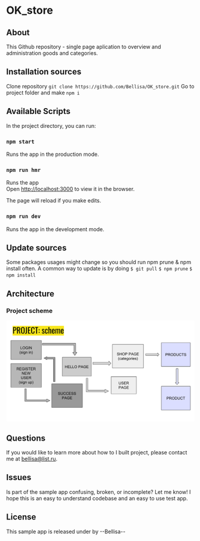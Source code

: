 # OK_store
  ## About
This Github repository - single page aplication to overview and administration goods and categories.

  ## Installation sources
Clone repository 
`git clone https://github.com/Bellisa/OK_store.git`
Go to project folder and make 
`npm i`
## Available Scripts

In the project directory, you can run:

### `npm start`

Runs the app in the production mode.<br>

### `npm run hmr`
Runs the app <br>
Open [http://localhost:3000](http://localhost:3000) to view it in the browser.

The page will reload if you make edits.<br>

### `npm run dev`

Runs the app in the development mode.<br>

## Update sources
Some packages usages might change so you should run npm prune & npm install often. A common way to update is by doing
  `$ git pull`
  `$ npm prune`
  `$ npm install`
  
 ## Architecture
### Project scheme
<img src="schema.png">

## Questions
If you would like to learn more about how to I built project, please contact me at bellisa@list.ru.

## Issues
Is part of the sample app confusing, broken, or incomplete? Let me know! I hope this is an easy to understand codebase and an easy to use test app.

## License
This sample app is released under by --Bellisa--


